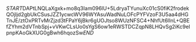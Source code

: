 $START$DAPtLNQLaXgxk+mo8q3Iam096lU+5LdryaTYunuXc01cS0fiK2frodekQOjljd2gbUkCSusJZZ1ycwcWV96WYAsuWadNuLOFcPYFVzoF3U5aa4dHGTnJE/ztOxPRTvMrZjzd3tFPaY6jBkr6gUOJtso8WUzNFSC4+NhfUt6lInL+QBEfZYhm2dVTnbSpj+vVKwCLsUo0sYgS6ow1eRWSTDCZqpN8LHQvSg2iKc9eIpnpKAoGkXUG0gBwh6hqozSw$END$